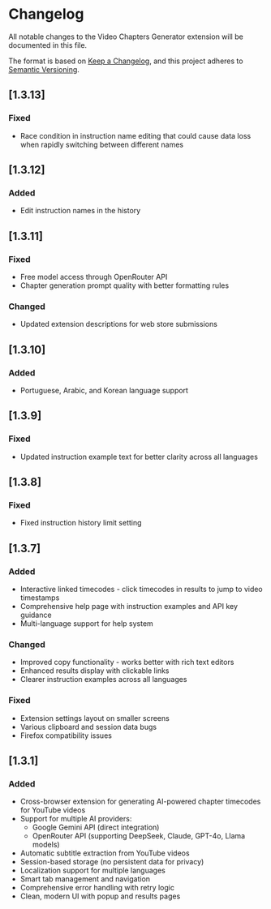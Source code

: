 # Changelog

All notable changes to the Video Chapters Generator extension will be documented in this file.

The format is based on [Keep a Changelog](https://keepachangelog.com/en/1.0.0/),
and this project adheres to [Semantic Versioning](https://semver.org/spec/v2.0.0.html).

## [1.3.13]

### Fixed
- Race condition in instruction name editing that could cause data loss when rapidly switching between different names

## [1.3.12]

### Added
- Edit instruction names in the history

## [1.3.11]

### Fixed
- Free model access through OpenRouter API
- Chapter generation prompt quality with better formatting rules

### Changed
- Updated extension descriptions for web store submissions

## [1.3.10]

### Added
- Portuguese, Arabic, and Korean language support

## [1.3.9]

### Fixed
- Updated instruction example text for better clarity across all languages

## [1.3.8]

### Fixed
- Fixed instruction history limit setting

## [1.3.7]

### Added
- Interactive linked timecodes - click timecodes in results to jump to video timestamps
- Comprehensive help page with instruction examples and API key guidance
- Multi-language support for help system

### Changed
- Improved copy functionality - works better with rich text editors
- Enhanced results display with clickable links
- Clearer instruction examples across all languages

### Fixed
- Extension settings layout on smaller screens
- Various clipboard and session data bugs
- Firefox compatibility issues

## [1.3.1]

### Added
- Cross-browser extension for generating AI-powered chapter timecodes for YouTube videos
- Support for multiple AI providers:
  - Google Gemini API (direct integration)
  - OpenRouter API (supporting DeepSeek, Claude, GPT-4o, Llama models)
- Automatic subtitle extraction from YouTube videos
- Session-based storage (no persistent data for privacy)
- Localization support for multiple languages
- Smart tab management and navigation
- Comprehensive error handling with retry logic
- Clean, modern UI with popup and results pages